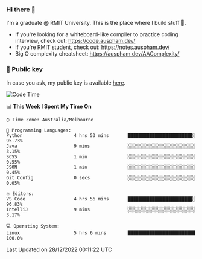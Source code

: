 ### Hi there 👋

I'm a graduate @ RMIT University. This is the place where I build stuff 👀. 

- If you're looking for a whiteboard-like compiler to practice coding interview, check out: https://code.auspham.dev/
- If you're RMIT student, check out: https://notes.auspham.dev/
- Big O complexity cheatsheet: https://auspham.dev/AAComplexity/

### 🔑 Public key

In case you ask, my public key is available [here](https://public.auspham.dev/).

<!--START_SECTION:waka-->
![Code Time](http://img.shields.io/badge/Code%20Time-920%20hrs%205%20mins-blue)

📊 **This Week I Spent My Time On** 

```text
⌚︎ Time Zone: Australia/Melbourne

💬 Programming Languages: 
Python                   4 hrs 53 mins       ████████████████████████░   95.73% 
Java                     9 mins              ░░░░░░░░░░░░░░░░░░░░░░░░░   3.15% 
SCSS                     1 min               ░░░░░░░░░░░░░░░░░░░░░░░░░   0.55% 
JSON                     1 min               ░░░░░░░░░░░░░░░░░░░░░░░░░   0.45% 
Git Config               0 secs              ░░░░░░░░░░░░░░░░░░░░░░░░░   0.05%

🔥 Editors: 
VS Code                  4 hrs 56 mins       ████████████████████████░   96.83% 
IntelliJ                 9 mins              ░░░░░░░░░░░░░░░░░░░░░░░░░   3.17%

💻 Operating System: 
Linux                    5 hrs 6 mins        █████████████████████████   100.0%

```


 Last Updated on 28/12/2022 00:11:22 UTC
<!--END_SECTION:waka-->

<!--
**rockmanvnx6/rockmanvnx6** is a ✨ _special_ ✨ repository because its `README.md` (this file) appears on your GitHub profile.

Here are some ideas to get you started:

- 🔭 I’m currently working on ...
- 🌱 I’m currently learning ...
- 👯 I’m looking to collaborate on ...
- 🤔 I’m looking for help with ...
- 💬 Ask me about ...
- 📫 How to reach me: ...
- 😄 Pronouns: ...
- ⚡ Fun fact: ...
-->

